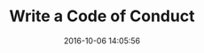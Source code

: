 ---
layout: page
title: "Write a Code of Conduct"
date: 2016-10-06 14:05:56
time: " min"
following: _articles/building-communities-of-contributors/write-contributor-guidelines.md
---